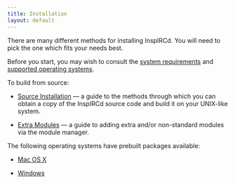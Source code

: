 ```yaml
---
title: Installation
layout: default
---
```


There are many different methods for installing InspIRCd. You will need to pick the one which fits
your needs best.

Before you start, you may wish to consult the [system requirements](/wiki/System-Requirements.md)
and [supported operating systems](/wiki/Supported-Operating-Systems.md).

To build from source:

* [Source Installation](/wiki/Installation/Source.md) &mdash;
  a guide to the methods through which you can obtain a copy of the InspIRCd source code and build
  it on your UNIX-like system.

* [Extra Modules](/wiki/Module-Manager.md) &mdash; a guide
  to adding extra and/or non-standard modules via the module manager.

The following operating systems have prebuilt packages available:

* [Mac OS X](/wiki/Installation/Mac-OS-X.md)

* [Windows](/wiki/Installation/Windows.md)